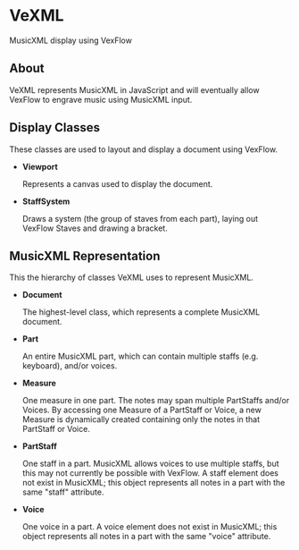 VeXML
=====

MusicXML display using VexFlow

About
-----

VeXML represents MusicXML in JavaScript and will eventually allow VexFlow
to engrave music using MusicXML input.

Display Classes
---------------

These classes are used to layout and display a document using VexFlow.

* __Viewport__

  Represents a canvas used to display the document.

* __StaffSystem__

  Draws a system (the group of staves from each part), laying out VexFlow
  Staves and drawing a bracket.

MusicXML Representation
-----------------------

This the hierarchy of classes VeXML uses to represent MusicXML.

* __Document__

  The highest-level class, which represents a complete MusicXML document.

* __Part__

  An entire MusicXML part, which can contain multiple staffs (e.g. keyboard),
  and/or voices.

* __Measure__

  One measure in one part. The notes may span multiple PartStaffs and/or Voices.
  By accessing one Measure of a PartStaff or Voice, a new Measure is dynamically
  created containing only the notes in that PartStaff or Voice.

* __PartStaff__

  One staff in a part. MusicXML allows voices to use multiple staffs, but
  this may not currently be possible with VexFlow. A staff element does not
  exist in MusicXML; this object represents all notes in a part with the same
  "staff" attribute.

* __Voice__

  One voice in a part. A voice element does not exist in MusicXML; this object
  represents all notes in a part with the same "voice" attribute.
